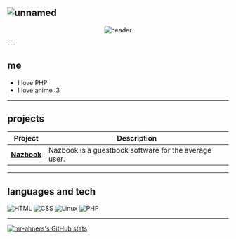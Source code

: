 ![unnamed](https://github.com/user-attachments/assets/5b30763a-855d-43da-808a-db64e684b5a7)
---
<p align="center">
  <img src="[https://capsule-render.vercel.app/api?type=waving&height=300&color=gradient&text=tim%20ahner&textBg=false&animation=fadeIn]" alt="header"/>
</p>
---

## me

- I love PHP
- I love anime :3

---

## projects

| Project | Description |
|--------|-------------|
| [**Nazbook**](https://github.com/your-username/pynest-os) | Nazbook is a guestbook software for the average user. |

---

## languages and tech

![HTML](https://img.shields.io/badge/-HTML-333?style=flat&logo=html5)
![CSS](https://img.shields.io/badge/-CSS-333?style=flat&logo=css3)
![Linux](https://img.shields.io/badge/-Linux-333?style=flat&logo=linux)
![PHP](https://img.shields.io/badge/-PHP-333?style=flat&logo=php)


---
[![mr-ahners's GitHub stats](https://github-readme-stats.vercel.app/api?username=mr-ahner)](https://github.com/anuraghazra/github-readme-stats)
